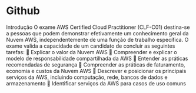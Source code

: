 # Github
Introdução
O exame AWS Certified Cloud Practitioner (CLF-C01) destina-se a pessoas que podem demonstrar efetivamente um conhecimento geral da Nuvem AWS, independentemente de uma função de trabalho específica.
O exame valida a capacidade de um candidato de concluir as seguintes tarefas:
 Explicar o valor da Nuvem AWS
 Compreender e explicar o modelo de responsabilidade compartilhada da AWS
 Entender as práticas recomendadas de segurança
 Compreender as práticas de faturamento, economia e custos da Nuvem AWS
 Descrever e posicionar os principais serviços da AWS, incluindo computação, rede, bancos de dados e armazenamento
 Identificar serviços da AWS para casos de uso comuns
